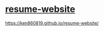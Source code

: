 # [resume-website](https://ken860819.github.io/resume-website/)
https://ken860819.github.io/resume-website/
